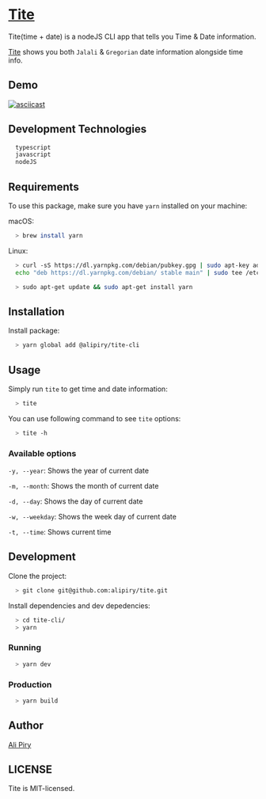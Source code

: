 # [Tite](https://github.com/alipiry/tite-cli)
Tite(time + date) is a nodeJS CLI app that tells you Time & Date information.

[Tite](https://github.com/alipiry/tite-cli) shows you both `Jalali` & `Gregorian` date information alongside time info.

## Demo

[![asciicast](https://asciinema.org/a/226655.svg)](https://asciinema.org/a/226655)

## Development Technologies

```bash
  typescript
  javascript
  nodeJS
```
## Requirements

To use this package, make sure you have `yarn` installed on your machine:

macOS:
```bash
  > brew install yarn
```
Linux:
```bash
  > curl -sS https://dl.yarnpkg.com/debian/pubkey.gpg | sudo apt-key add -
  echo "deb https://dl.yarnpkg.com/debian/ stable main" | sudo tee /etc/apt/sources.list.d/yarn.list
```
```bash
  > sudo apt-get update && sudo apt-get install yarn
```

## Installation

Install package:
```bash
  > yarn global add @alipiry/tite-cli
```

## Usage

Simply run `tite` to get time and date information:
```bash
  > tite
```
You can use following command to see `tite` options:
```bash
  > tite -h
```
### Available options

`-y, --year`: Shows the year of current date

`-m, --month`: Shows the month of current date

`-d, --day`: Shows the day of current date

`-w, --weekday`: Shows the week day of current date

`-t, --time`: Shows current time

## Development 

Clone the project:
```bash
  > git clone git@github.com:alipiry/tite.git
```

Install dependencies and dev depedencies:
```bash
  > cd tite-cli/
  > yarn
```
### Running

```bash
  > yarn dev
```

### Production

```bash
  > yarn build
```

## Author

[Ali Piry](https://github.com/alipiry)

## LICENSE

Tite is MIT-licensed.
